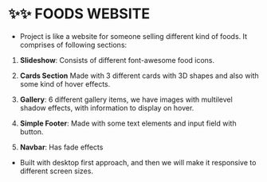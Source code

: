 # ✨✨ FOODS WEBSITE

- Project is like a website for someone selling different kind of foods. It comprises of following sections:

1. **Slideshow**: Consists of different font-awesome food icons.

2. **Cards Section** Made with 3 different cards with 3D shapes and also with some kind of hover effects.

3. **Gallery**: 6 different gallery items, we have images with multilevel shadow effects, with information to display on hover.

4. **Simple Footer**: Made with some text elements and input field with button.

5. **Navbar**: Has fade effects

- Built with desktop first approach, and then we will make it responsive to different screen sizes.
